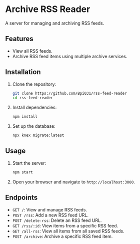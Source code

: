 # Archive RSS Reader

A server for managing and archiving RSS feeds.

## Features

- View all RSS feeds.
- Archive RSS feed items using multiple archive services.

## Installation

1. Clone the repository:
    ```sh
    git clone https://github.com/Bpi031/rss-feed-reader
    cd rss-feed-reader
    ```

2. Install dependencies:
    ```sh
    npm install
    ```

3. Set up the database:
    ```sh
    npx knex migrate:latest
    ```

## Usage

1. Start the server:
    ```sh
    npm start
    ```

2. Open your browser and navigate to `http://localhost:3000`.

## Endpoints

- `GET /`: View and manage RSS feeds.
- `POST /rss`: Add a new RSS feed URL.
- `POST /delete-rss`: Delete an RSS feed URL.
- `GET /rss/:id`: View items from a specific RSS feed.
- `GET /all-rss`: View all items from all saved RSS feeds.
- `POST /archive`: Archive a specific RSS feed item.


